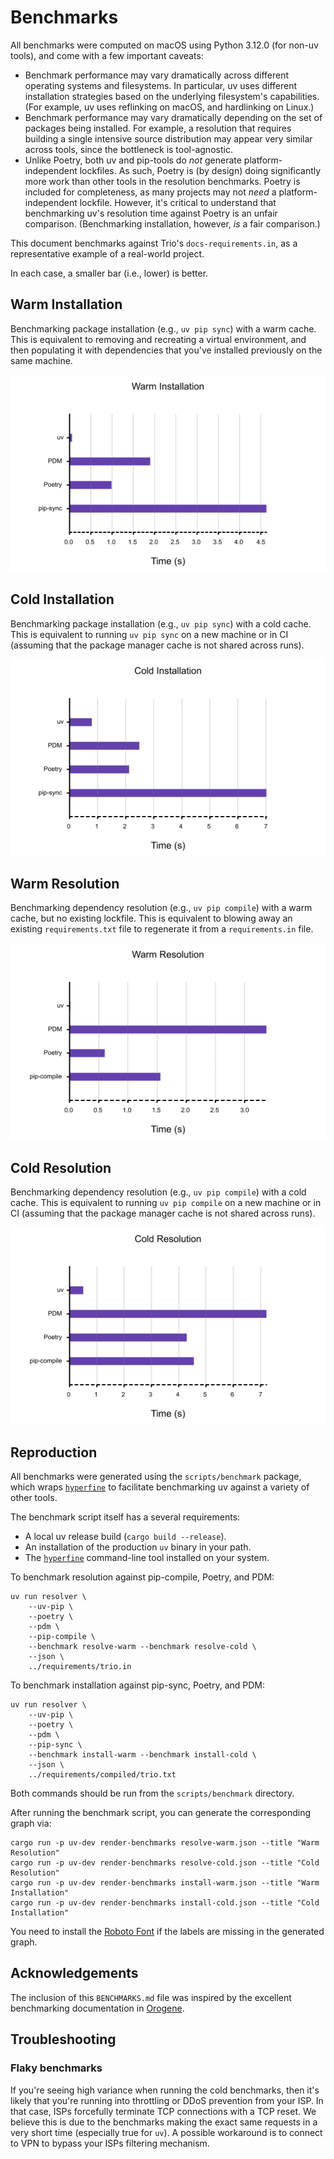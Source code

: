 # Benchmarks

All benchmarks were computed on macOS using Python 3.12.0 (for non-uv tools), and come with a few
important caveats:

- Benchmark performance may vary dramatically across different operating systems and filesystems.
  In particular, uv uses different installation strategies based on the underlying filesystem's
  capabilities. (For example, uv uses reflinking on macOS, and hardlinking on Linux.)
- Benchmark performance may vary dramatically depending on the set of packages being installed.
  For example, a resolution that requires building a single intensive source distribution may appear
  very similar across tools, since the bottleneck is tool-agnostic.
- Unlike Poetry, both uv and pip-tools do _not_ generate platform-independent lockfiles. As such,
  Poetry is (by design) doing significantly more work than other tools in the resolution benchmarks.
  Poetry is included for completeness, as many projects may not _need_ a platform-independent
  lockfile. However, it's critical to understand that benchmarking uv's resolution time against
  Poetry is an unfair comparison. (Benchmarking installation, however, _is_ a fair comparison.)

This document benchmarks against Trio's `docs-requirements.in`, as a representative example of a
real-world project.

In each case, a smaller bar (i.e., lower) is better.

## Warm Installation

Benchmarking package installation (e.g., `uv pip sync`) with a warm cache. This is equivalent
to removing and recreating a virtual environment, and then populating it with dependencies that
you've installed previously on the same machine.

![install-warm](./assets/png/install-warm.png)

## Cold Installation

Benchmarking package installation (e.g., `uv pip sync`) with a cold cache. This is equivalent
to running `uv pip sync` on a new machine or in CI (assuming that the package manager cache is
not shared across runs).

![install-cold](./assets/png/install-cold.png)

## Warm Resolution

Benchmarking dependency resolution (e.g., `uv pip compile`) with a warm cache, but no existing
lockfile. This is equivalent to blowing away an existing `requirements.txt` file to regenerate it
from a `requirements.in` file.

![resolve-warm](./assets/png/resolve-warm.png)

## Cold Resolution

Benchmarking dependency resolution (e.g., `uv pip compile`) with a cold cache. This is
equivalent to running `uv pip compile` on a new machine or in CI (assuming that the package
manager cache is not shared across runs).

![resolve-cold](./assets/png/resolve-cold.png)

## Reproduction

All benchmarks were generated using the `scripts/benchmark` package, which wraps
[`hyperfine`](https://github.com/sharkdp/hyperfine) to facilitate benchmarking uv
against a variety of other tools.

The benchmark script itself has a several requirements:

- A local uv release build (`cargo build --release`).
- An installation of the production `uv` binary in your path.
- The [`hyperfine`](https://github.com/sharkdp/hyperfine) command-line tool installed on your system.

To benchmark resolution against pip-compile, Poetry, and PDM:

```shell
uv run resolver \
    --uv-pip \
    --poetry \
    --pdm \
    --pip-compile \
    --benchmark resolve-warm --benchmark resolve-cold \
    --json \
    ../requirements/trio.in
```

To benchmark installation against pip-sync, Poetry, and PDM:

```shell
uv run resolver \
    --uv-pip \
    --poetry \
    --pdm \
    --pip-sync \
    --benchmark install-warm --benchmark install-cold \
    --json \
    ../requirements/compiled/trio.txt
```

Both commands should be run from the `scripts/benchmark` directory.

After running the benchmark script, you can generate the corresponding graph via:

```shell
cargo run -p uv-dev render-benchmarks resolve-warm.json --title "Warm Resolution"
cargo run -p uv-dev render-benchmarks resolve-cold.json --title "Cold Resolution"
cargo run -p uv-dev render-benchmarks install-warm.json --title "Warm Installation"
cargo run -p uv-dev render-benchmarks install-cold.json --title "Cold Installation"
```

You need to install the [Roboto Font](https://fonts.google.com/specimen/Roboto) if the labels are
missing in the generated graph.

## Acknowledgements

The inclusion of this `BENCHMARKS.md` file was inspired by the excellent benchmarking documentation
in [Orogene](https://github.com/orogene/orogene/blob/472e481b4fc6e97c2b57e69240bf8fe995dfab83/BENCHMARKS.md).

## Troubleshooting

### Flaky benchmarks

If you're seeing high variance when running the cold benchmarks, then it's likely that you're
running into throttling or DDoS prevention from your ISP. In that case, ISPs forcefully terminate
TCP connections with a TCP reset. We believe this is due to the benchmarks making the exact same
requests in a very short time (especially true for `uv`). A possible workaround is to connect to VPN
to bypass your ISPs filtering mechanism.
